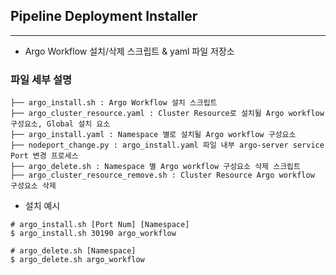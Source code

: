 ## Pipeline Deployment Installer
---

- Argo Workflow 설치/삭제 스크립트 & yaml 파일 저장소

### 파일 세부 설명
```
├── argo_install.sh : Argo Workflow 설치 스크립트
├── argo_cluster_resource.yaml : Cluster Resource로 설치될 Argo workflow 구성요소, Global 설치 요소
├── argo_install.yaml : Namespace 별로 설치될 Argo workflow 구성요소
├── nodeport_change.py : argo_install.yaml 파일 내부 argo-server service Port 변경 프로세스
├── argo_delete.sh : Namespace 별 Argo workflow 구성요소 삭제 스크립트
├── argo_cluster_resource_remove.sh : Cluster Resource Argo workflow 구성요소 삭제
```

- 설치 예시
```
# argo_install.sh [Port Num] [Namespace]
$ argo_install.sh 30190 argo_workflow

# argo_delete.sh [Namespace]
$ argo_delete.sh argo_workflow
```
